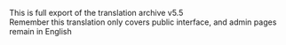 This is full export of the translation archive v5.5  
Remember this translation only covers public interface, and admin pages remain in English
